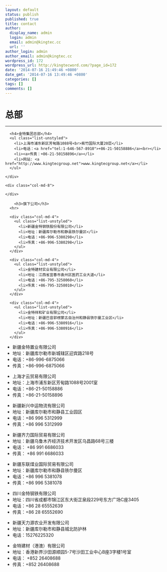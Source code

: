 ```yaml
---
layout: default
status: publish
published: true
title: contact
author:
  display_name: admin
  login: admin
  email: admin@kingtec.cc
  url: ''
author_login: admin
author_email: admin@kingtec.cc
wordpress_id: 172
wordpress_url: http://kingtecword.com/?page_id=172
date: '2014-07-16 21:49:46 +0800'
date_gmt: '2014-07-16 13:49:46 +0800'
categories: []
tags: []
comments: []
---
```




<div class="container-fluid short content contact">

  <div class="row">
      <h1>总部</h1>
      <hr>

   <div class="col-md-4">

      <h4>金特集团总部</h4>
      <ul class="list-unstyled">
        <li>上海市浦东新区芳甸路1088号<br>紫竹国际大厦20层</li>
        <li>电话：<a href="tel:1-646-567-8910">+86-21-50158886</a><br></li>
        <li><a>传真：+86-21-50158896</a></li>
        <li>网站: <a href="http://www.kingtecgroup.net">www.kingtecgroup.net</a></li>
      </ul>

    </div>

    <div class="col-md-8">

    </div>

  </div>

        <h3>旗下公司</h3>
      <hr>

   <div class="row"> 

      <div class="col-md-4">
        <ul class="list-unstyled">
          <li>新疆金特钢铁股份有限公司</li>
          <li>地址：新疆库尔勒市和静县铁尔曼区</li>
          <li>电话：+86-996-5380298</li>
          <li>传真：+86-996-5380298</li>
        </ul>
      </div>

      <div class="col-md-4">
        <ul class="list-unstyled">
          <li>金特建材实业有限公司</li>
          <li>地址：江西省宜春市袁州区医药工业大道</li>
          <li>电话：+86-795-3258060</li>
          <li>传真：+86-795-3258010</li>
        </ul>
      </div>

      <div class="col-md-4">
        <ul class="list-unstyled">
          <li>金特祥和矿业有限公司</li>
          <li>地址：新疆巴音郭楞蒙古自治州和静县铁尔曼工业区</li>
          <li>电话：+86-996-5380916</li>
          <li>传真：+86-996-5380916</li>
        </ul>
      </div>

  </div>



<div class="row">


  <div class="col-md-4">
      <ul class="list-unstyled">
        <li>新疆金特置业有限公司</li>
        <li>地址：新疆库尔勒市新城辖区迎宾路218号</li>
        <li>电话：+86-996-6875066</li>
        <li>传真：+86-996-6875066</li>
      </ul>
    </div>

   <div class="col-md-4">
    <ul class="list-unstyled">
        <li>上海才云贸易有限公司</li>
        <li>地址：上海市浦东新区芳甸路1088号2001室</li>
        <li>电话：+86-21-50158886</li>
        <li>传真：+86-21-50158896</li>
      </ul>
  </div>



   <div class="col-md-4">
    <ul class="list-unstyled">
        <li>新疆新兴中运物流有限公司</li>
        <li>地址：新疆库尔勒市和静县工业园区</li>
        <li>电话：+86 996 5312999</li>
        <li>传真：+86 996 5312999</li>
      </ul>
  </div>


</div>


<div class="row">


  <div class="col-md-4">
      <ul class="list-unstyled">
        <li>新疆齐力国际贸易有限公司</li>
        <li>地址：新疆乌鲁木齐经济技术开发区乌昌路68号三楼</li>
        <li>电话： +86 991 6686033</li>
        <li>传真： +86 991 6686033</li>
      </ul>
    </div>

   <div class="col-md-4">
    <ul class="list-unstyled">
      <li>新疆东联煤业国际贸易有限公司</li>
      <li>地址：新疆库尔勒市和静县铁尔曼区</li>
      <li>电话：+86 996 5381078</li>
      <li>传真：+86 996 5381078</li>
    </ul>
  </div>



   <div class="col-md-4">
    <ul class="list-unstyled">
      <li>四川金特钢铁有限公司</li>
      <li>地址：四川省成都市锦江区东大街芷泉段229号东方广场C座3405</li>
      <li>电话：+86 28 65552639</li>
      <li>传真：+86 28 65552690</li>
    </ul>
  </div>


</div>



<div class="row dpad-120">

  <div class="col-md-4">
      <ul class="list-unstyled">
        <li>新疆天力源农业开发有限公司</li>
        <li>地址：新疆库尔勒市和静县城北防护林</li>
        <li>电话：15276225320</li>
      </ul>
    </div>

   <div class="col-md-4 pull-right-lg">
    <ul class="list-unstyled">
        <li>金特建材（港澳）有限公司</li>
        <li>地址：香港新界沙田源顺园5-7号沙田工业中心B座3字楼1号室</li>
        <li>电话： +852 26408688</li>
        <li>传真：+852 26408688</li>
      </ul>
  </div>

</div>






</div>